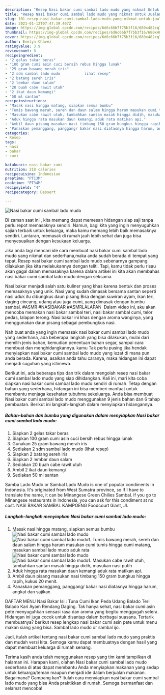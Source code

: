 ```yaml
---
description: "Resep Nasi bakar cumi sambal lado mudo yang nikmat Untuk Jualan"
title: "Resep Nasi bakar cumi sambal lado mudo yang nikmat Untuk Jualan"
slug: 101-resep-nasi-bakar-cumi-sambal-lado-mudo-yang-nikmat-untuk-jualan
date: 2021-01-12T07:47:39.407Z
image: https://img-global.cpcdn.com/recipes/6d6c66b7f75b3f16/680x482cq70/nasi-bakar-cumi-sambal-lado-mudo-foto-resep-utama.jpg
thumbnail: https://img-global.cpcdn.com/recipes/6d6c66b7f75b3f16/680x482cq70/nasi-bakar-cumi-sambal-lado-mudo-foto-resep-utama.jpg
cover: https://img-global.cpcdn.com/recipes/6d6c66b7f75b3f16/680x482cq70/nasi-bakar-cumi-sambal-lado-mudo-foto-resep-utama.jpg
author: Evelyn Chavez
ratingvalue: 3.9
reviewcount: 8
recipeingredient:
- "2 gelas takar beras"
- "100 gram cumi asin cuci bersih rebus hingga lunak"
- "25 gram bawang merah iris"
- "2 sdm sambal lado mudo           lihat resep"
- "2 batang sereh iris"
- "2 lembar daun salam"
- "20 buah cabe rawit utuh"
- "2 ikat daun kemangi"
- "50 ml santan"
recipeinstructions:
- "Masak nasi hingga matang, siapkan semua bumbu"
- "Tumis bawang merah, sereh dan daun salam hingga harum masukan cumi tumis hingga cumi matang, masukan sambal lado mudo aduk rata"
- "Masukan cabe rawit utuh, tambahkan santan masak hingga didih, masukan nasi putih"
- "Aduk hingga rata masukan daun kemangi aduk rata matikan api."
- "Ambil daun pisang masukan nasi timbang 150 gram bungkus hingga rapih, kukus 20 menit."
- "Panaskan pemanggang, panggang/ bakar nasi diatasnya hingga harum, angkat dan sajikan."
categories:
- Resep
tags:
- nasi
- bakar
- cumi

katakunci: nasi bakar cumi 
nutrition: 218 calories
recipecuisine: Indonesian
preptime: "PT13M"
cooktime: "PT34M"
recipeyield: "4"
recipecategory: Dessert

---
```



![Nasi bakar cumi sambal lado mudo](https://img-global.cpcdn.com/recipes/6d6c66b7f75b3f16/680x482cq70/nasi-bakar-cumi-sambal-lado-mudo-foto-resep-utama.jpg)

Di zaman  saat ini , kita memang dapat memesan hidangan siap saji tanpa perlu repot memasaknya sendiri. Namun, bagi kita yang ingin menyuguhkan sajian terbaik untuk keluarga, maka kamu memang lebih baik memasaknya sendiri. Lantaran, memasak di rumah jauh lebih sehat dan juga bisa menyesuaikan dengan kesukaan keluarga.

Jika anda lagi mencari ide cara membuat nasi bakar cumi sambal lado mudo yang nikmat dan sederhana,maka anda sudah berada di tempat yang tepat. Resep nasi bakar cumi sambal lado mudo  sebenarnya gampang dilakukan jika kita melakukannya dengan teliti. Tapi, kamu tidak perlu risau akan gagal dalam memasaknya 
karena dalam artikel ini kita akan membahas nasi bakar cumi sambal lado mudo dengan seksama.  

Nasi bakar menjadi salah satu kuliner yang khas karena bentuk dan proses memasaknya yang unik. Nasi yang sudah dimasak bersama santan seperti nasi uduk itu dibungkus daun pisang Bisa dengan suwiran ayam, ikan teri, daging cincang, udang atau juga cumi, yang dimasak dengan bumbu sambal. #ASMR #NASIBAKAR #ASMRLALAPAN ️ Dalam video ini, aku akan mencoba memakan nasi bakar sambal teri, nasi bakar sambal cumi, telor pedas, lalapan terong. Nasi bakar ini khas dengan aroma wanginya, yang menggunakan daun pisang sebagai pembungkus nasi.

Nah buat anda yang ingin memasak nasi bakar cumi sambal lado mudo yang sederhana, ada beberapa langkah yang bisa dilakukan, mulai dari memilih jenis bahan, kemudian penentuan bahan segar, sampai cara membuat dan menghidangkannya. kamu Tak perlu pusing jika hendak menyiapkan nasi bakar cumi sambal lado mudo yang lezat di mana pun anda berada. Karena, asalkan anda  tahu caranya, maka hidangan ini dapat menjadi suguhan yang istimewa.

Berikut ini, ada beberapa tips dan trik dalam mengolah resep nasi bakar cumi sambal lado mudo yang siap dihidangkan. Kali ini, mari kita coba siapkan nasi bakar cumi sambal lado mudo sendiri di rumah. Tetap dengan bahan yang sederhana, hidangan ini bisa memberi manfaat untuk membantu menjaga kesehatan tubuhmu sekeluarga. Anda bisa membuat Nasi bakar cumi sambal lado mudo menggunakan 9 jenis bahan dan 6 tahap pembuatan. Berikut ini langkah-langkah dalam menyiapkan hidangannya.

<!--inarticleads1-->

##### Bahan-bahan dan bumbu yang digunakan dalam menyiapkan Nasi bakar cumi sambal lado mudo:

1. Siapkan 2 gelas takar beras
1. Siapkan 100 gram cumi asin cuci bersih rebus hingga lunak
1. Gunakan 25 gram bawang merah iris
1. Sediakan 2 sdm sambal lado mudo           (lihat resep)
1. Siapkan 2 batang sereh iris
1. Siapkan 2 lembar daun salam
1. Sediakan 20 buah cabe rawit utuh
1. Ambil 2 ikat daun kemangi
1. Sediakan 50 ml santan


Samba Lado Mudo or Sambal Lado Mudo is one of popular condiments in Indonesia. It&#39;s originated from West Sumatra province, so if I have to translate the name, it can be Minangese Green Chilies Sambal. If you go to Minangese restaurants in Indonesia, you can ask for this condiment at no cost. NASI BAKAR SAMBAL KAMPOENG Foodcourt Giant, Jl. 

<!--inarticleads2-->

##### Langkah-langkah menyiapkan Nasi bakar cumi sambal lado mudo:

1. Masak nasi hingga matang, siapkan semua bumbu
<img src="https://img-global.cpcdn.com/steps/675b525c0ac4f170/160x128cq70/nasi-bakar-cumi-sambal-lado-mudo-langkah-memasak-1-foto.jpg" alt="Nasi bakar cumi sambal lado mudo"><img src="https://img-global.cpcdn.com/steps/92e54e10372b2d11/160x128cq70/nasi-bakar-cumi-sambal-lado-mudo-langkah-memasak-1-foto.jpg" alt="Nasi bakar cumi sambal lado mudo">1. Tumis bawang merah, sereh dan daun salam hingga harum masukan cumi tumis hingga cumi matang, masukan sambal lado mudo aduk rata
<img src="https://img-global.cpcdn.com/steps/aa484f7586a36226/160x128cq70/nasi-bakar-cumi-sambal-lado-mudo-langkah-memasak-2-foto.jpg" alt="Nasi bakar cumi sambal lado mudo"><img src="https://img-global.cpcdn.com/steps/de55e3eaab6371a5/160x128cq70/nasi-bakar-cumi-sambal-lado-mudo-langkah-memasak-2-foto.jpg" alt="Nasi bakar cumi sambal lado mudo">1. Masukan cabe rawit utuh, tambahkan santan masak hingga didih, masukan nasi putih
1. Aduk hingga rata masukan daun kemangi aduk rata matikan api.
1. Ambil daun pisang masukan nasi timbang 150 gram bungkus hingga rapih, kukus 20 menit.
1. Panaskan pemanggang, panggang/ bakar nasi diatasnya hingga harum, angkat dan sajikan.


DAFTAR MENU Nasi Bakar Isi : Tuna Cumi Ikan Peda Udang Balado Teri Balado Kari Ayam Rendang Daging. Tak hanya sehat, nasi bakar cumi asin pete menyuguhkan sensasi rasa dan aroma yang begitu menggugah selera. Hidangan ini juga cocok untuk disantap dalam berbagai suasana. Tertarik membuatnya? berikut resep lengkap nasi bakar cumi asin pete untuk menu makan siang yang bisa. Sambal lado mudo or sambal ijo. 

Jadi, itulah artikel tentang  nasi bakar cumi sambal lado mudo  yang praktis dan mudah versi kita. Semoga kamu dapat membuatnya dengan hasil yang dapat membuat keluarga di rumah senang. 

Terima kasih anda telah menggunakan resep yang tim kami tampilkan di halaman ini. Harapan kami, olahan  Nasi bakar cumi sambal lado mudo sederhana di atas dapat membantu Anda menyiapkan makanan yang sedap untuk keluarga/teman maupun menjadi ide dalam berjualan makanan. Bagaimana? Gampang kan? Itulah cara menyiapkan nasi bakar cumi sambal lado mudo yang bisa Anda praktikkan di rumah. Semoga bermanfaat dan selamat mencoba!

